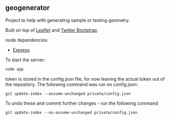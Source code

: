 ## geogenerator
Project to help with generating sample or testing geometry. 

Built on top of [Leaflet](http://leafletjs.com/) and [Twitter Bootstrap](http://getbootstrap.com/).

node dependencies:
* [Express](http://expressjs.com/4x/api.html)

To start the server:
```javascript
node app
```

token is stored in the config.json file, for now leaving the actual token out of the repository.  The following command was run on config.json:

```
git update-index --assume-unchanged private/config.json
```

To undo these and commit further changes - run the following command

```
git update-index --no-assume-unchanged private/config.json
```
